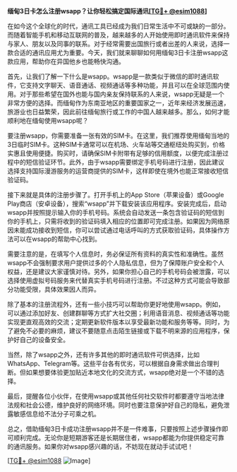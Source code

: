 **缅甸3日卡怎么注册wsapp？让你轻松搞定国际通讯[[TG💪+ @esim1088](https://t.me/s/esim1088)]**

在如今这个全球化的时代，通讯工具已经成为我们日常生活中不可或缺的一部分。而随着智能手机和移动互联网的普及，越来越多的人开始使用即时通讯软件来保持与家人、朋友以及同事的联系。对于经常需要出国旅行或者出差的人来说，选择一款合适的通讯应用尤为重要。今天，我们就来聊聊如何用缅甸3日卡注册wsapp这款应用，帮助你在异国他乡也能畅快沟通。

首先，让我们了解一下什么是wsapp。wsapp是一款类似于微信的即时通讯软件，它支持文字聊天、语音通话、视频通话等多种功能，并且可以在全球范围内使用。对于那些希望在国外也能与国内亲友保持联系的人来说，wsapp无疑是一个非常方便的选择。而缅甸作为东南亚地区的重要国家之一，近年来经济发展迅速，旅游业也日益繁荣，因此前往缅甸旅行或工作的中国人越来越多。那么，如何才能顺利地在缅甸使用wsapp呢？

要注册wsapp，你需要准备一张有效的SIM卡。在这里，我们推荐使用缅甸当地的3日临时SIM卡。这种SIM卡通常可以在机场、火车站等交通枢纽处购买到，价格实惠且使用便捷。购买时，请确保SIM卡附带有足够的信用额度，以便完成注册过程中的短信验证环节。此外，由于wsapp需要绑定手机号码进行注册，因此建议选择支持国际漫游服务的运营商提供的SIM卡，这样即使在境外也能正常接收短信验证码。

接下来就是具体的注册步骤了。打开手机上的App Store（苹果设备）或Google Play商店（安卓设备），搜索“wsapp”并下载安装该应用程序。安装完成后，启动wsapp并按照提示输入你的手机号码。系统会自动发送一条包含验证码的短信到你的手机上，只需将收到的验证码填入相应的位置即可完成注册。如果因为网络原因未能成功接收到短信，你可以尝试通过电话呼叫的方式获取验证码，具体操作方法可以在wsapp的帮助中心找到。

需要注意的是，在填写个人信息时，务必保证所有资料的真实性和准确性。虽然wsapp不会强制要求用户提供过多的个人隐私信息，但为了保障账户安全和个人权益，还是建议大家谨慎对待。另外，如果你担心自己的手机号码会被泄露，可以选择使用虚拟号码服务来代替真实手机号码进行注册。不过这种方式可能会导致部分功能受限，具体效果因人而异。

除了基本的注册流程外，还有一些小技巧可以帮助你更好地使用wsapp。例如，可以通过添加好友、创建群聊等方式扩大社交圈；利用语音消息、视频通话等功能实现更直观高效的交流；定期更新软件版本以享受最新功能和服务等等。同时，为了避免不必要的麻烦，建议不要随意点击陌生链接或下载不明来源的应用程序，保护好自己的设备安全。

当然，除了wsapp之外，还有许多其他的即时通讯软件可供选择，比如WhatsApp、Telegram等。这些平台各有优劣，可以根据自身需求做出合理判断。但如果想要体验更加贴近本地文化的交流方式，wsapp绝对是一个不错的选择。

最后，提醒各位小伙伴，在使用wsapp或其他任何社交软件时都要遵守当地法律法规和社会公德，维护良好的网络环境。同时也要注意保护好自己的隐私，避免泄露敏感信息给不法分子可乘之机。

总之，借助缅甸3日卡成功注册wsapp并不是一件难事，只要按照上述步骤操作即可顺利完成。无论你是短期游客还是长期居住者，wsapp都能为你提供稳定可靠的通讯服务。如果你对wsapp感兴趣的话，不妨现在就动手试试吧！

[[TG💪+ @esim1088](https://t.me/s/esim1088) ![Image](https://i.postimg.cc/4NQfJmqS/Snipaste-2025-05-13-00-14-12.png)]